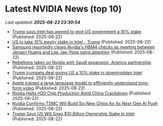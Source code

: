 # Latest NVIDIA News (top 10)
_Last updated: **2025-08-23 23:30:54**_

- [Trump says Intel has agreed to give US government a 10% stake](https://www.irishtimes.com/world/us/2025/08/22/trump-says-intel-has-agreed-to-give-us-government-a-10-stake/) (Published: 2025-08-22)
- [US to take 10% equity stake in Intel - Trump](https://www.rte.ie/news/business/2025/0822/1529779-us-intel-stake/) (Published: 2025-08-22)
- [Samsung reportedly clears Nvidia's HBM4 checks as meeting between Jensen Huang and Lee Jae-Yong gains attention](https://www.digitimes.com/news/a20250821PD240/samsung-nvidia-hbm4-hbm-2025.html) (Published: 2025-08-22)
- [Rebellions takes on Nvidia with Saudi expansion, Aramco partnership](https://www.digitimes.com/news/a20250821VL204/middle-east-nvidia-startup-ai-chip-saudi-arabia.html) (Published: 2025-08-22)
- [Trump trumpets deal giving US a 10% stake in downtrodden Intel](https://www.livemint.com/companies/news/trump-trumpets-deal-giving-us-a-10-stake-in-downtrodden-intel-11755901766091.html) (Published: 2025-08-22)
- [Apple trained a large language model to efficiently understand long-form video](https://9to5mac.com/2025/08/22/apple-trained-a-large-language-model-to-efficiently-understand-long-form-video/) (Published: 2025-08-22)
- [Nvidia Halts H20 Chip Production Amid China Crackdown](https://finance.yahoo.com/news/nvidia-halts-h20-chip-production-221017863.html) (Published: 2025-08-22)
- [Nvidia Confirms TSMC Will Build Six New Chips for Its Next-Gen AI Push](https://finance.yahoo.com/news/nvidia-confirms-tsmc-build-six-220232821.html) (Published: 2025-08-22)
- [Trump Says US Will Snag $10 Billion Ownership Stake In Intel](https://dailycaller.com/2025/08/22/donald-trump-us-10-billion-ownership-stake-intel/) (Published: 2025-08-22)
